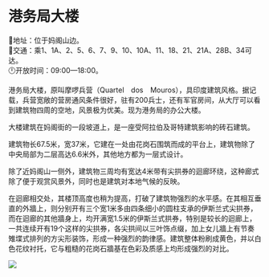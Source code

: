 # 港务局大楼  
📍地址：位于妈阁山边。  
🚌交通：乘1、1A、2、5、6、7、9、10、10A、11、18、21、21A、28B、34可达。  
🕛开放时间：09:00—18:00。  

港务局大楼，原叫摩啰兵营（Quartel　dos　Mouros），具印度建筑风格。据记载，兵营宽敞的营房通风条件很好，驻有200兵士，还有军官房间，从大厅可以看到建筑物四周的空地，风景极为优美。现为港务局的办公大楼。  

大楼建筑在妈阁街的一段坡道上，是一座受阿拉伯及哥特建筑影响的砖石建筑。  

建筑物长67.5米，宽37米，它建在一处由花岗石围筑而成的平台上，建筑物除了中央局部为二层高达6.6米外，其他地方都为一层式设计。  

除了近妈阁山一侧外，建筑物三周均有宽达4米带有尖拱券的迴廊环绕，这种廊式除了便于观赏风景外，同时也是建筑对本地气候的反映。  

在迴廊相交处，其楼顶高度也稍为提高，打破了建筑物强烈的水平感。在其相互垂直的外牆上，则分别开有三个宽1米多由四条细小的圆柱支承的伊斯兰式尖拱券，而在迴廊的其他牆身上，均开满宽1.5米的伊斯兰式拱券，特别是较长的迴廊上，一共连续开有19个这样的尖拱券，各尖拱间以三叶饰点缀，加上女儿牆上有节奏雉堞式排列的方尖形装饰，形成一种强烈的韵律感。建筑整体粉刷成黄色，并以白色花纹衬托，它与粗糙的花岗石牆基在色彩及质感上均形成强烈的对比。  

![](https://raw.gitmirror.com/szqq0512/Pic/main/img/202201212152518.png)  
